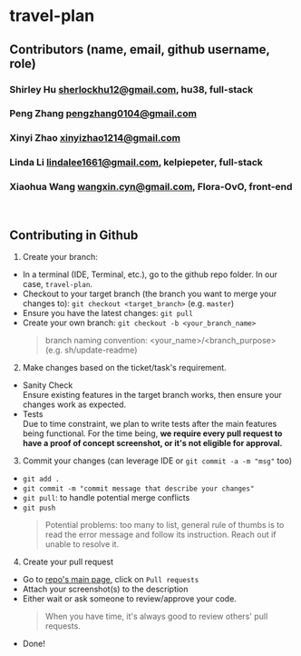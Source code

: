 # travel-plan


## Contributors (name, email, github username, role)
### Shirley Hu sherlockhu12@gmail.com, hu38, full-stack
### Peng Zhang pengzhang0104@gmail.com
### Xinyi Zhao xinyizhao1214@gmail.com
### Linda Li lindalee1661@gmail.com, kelpiepeter, full-stack
### Xiaohua Wang wangxin.cyn@gmail.com, Flora-OvO, front-end
<br/>

## Contributing in Github
1. Create your branch:
- In a terminal (IDE, Terminal, etc.), go to the github repo folder. In our case, `travel-plan`.
- Checkout to your target branch (the branch you want to merge your changes to): `git checkout <target_branch>` (e.g. `master`)
- Ensure you have the latest changes: `git pull`
- Create your own branch: `git checkout -b <your_branch_name>` 
   > branch naming convention: <your_name>/<branch_purpose> (e.g. sh/update-readme)
2. Make changes based on the ticket/task's requirement.
- Sanity Check <br/>
  Ensure existing features in the target branch works, then ensure your changes work as expected. 
- Tests <br/>
  Due to time constraint, we plan to write tests after the main features being functional. For the time being, <b>we require every pull request to have a proof of concept screenshot, or it's not eligible for approval.</b>
3. Commit your changes (can leverage IDE or `git commit -a -m "msg"` too)
- `git add .` 
- `git commit -m "commit message that describe your changes"`
- `git pull`: to handle potential merge conflicts
- `git push`
    > Potential problems: too many to list, general rule of thumbs is to read the error message and follow its instruction. Reach out if unable to resolve it.
4. Create your pull request
- Go to [repo's main page](https://github.com/hu38/travel-plan), click on `Pull requests`
- Attach your screenshot(s) to the description
- Either wait or ask someone to review/approve your code.
  > When you have time, it's always good to review others' pull requests.
- Done!
